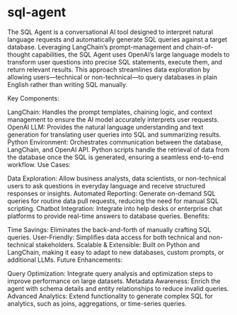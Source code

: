 # sql-agent

The SQL Agent is a conversational AI tool designed to interpret natural language requests and automatically generate SQL queries against a target database. Leveraging LangChain’s prompt-management and chain-of-thought capabilities, the SQL Agent uses OpenAI’s large language models to transform user questions into precise SQL statements, execute them, and return relevant results. This approach streamlines data exploration by allowing users—technical or non-technical—to query databases in plain English rather than writing SQL manually.

Key Components:

LangChain: Handles the prompt templates, chaining logic, and context management to ensure the AI model accurately interprets user requests.
OpenAI LLM: Provides the natural language understanding and text generation for translating user queries into SQL and summarizing results.
Python Environment: Orchestrates communication between the database, LangChain, and OpenAI API. Python scripts handle the retrieval of data from the database once the SQL is generated, ensuring a seamless end-to-end workflow.
Use Cases:

Data Exploration: Allow business analysts, data scientists, or non-technical users to ask questions in everyday language and receive structured responses or insights.
Automated Reporting: Generate on-demand SQL queries for routine data pull requests, reducing the need for manual SQL scripting.
Chatbot Integration: Integrate into help desks or enterprise chat platforms to provide real-time answers to database queries.
Benefits:

Time Savings: Eliminates the back-and-forth of manually crafting SQL queries.
User-Friendly: Simplifies data access for both technical and non-technical stakeholders.
Scalable & Extensible: Built on Python and LangChain, making it easy to adapt to new databases, custom prompts, or additional LLMs.
Future Enhancements:

Query Optimization: Integrate query analysis and optimization steps to improve performance on large datasets.
Metadata Awareness: Enrich the agent with schema details and entity relationships to reduce invalid queries.
Advanced Analytics: Extend functionality to generate complex SQL for analytics, such as joins, aggregations, or time-series queries.
